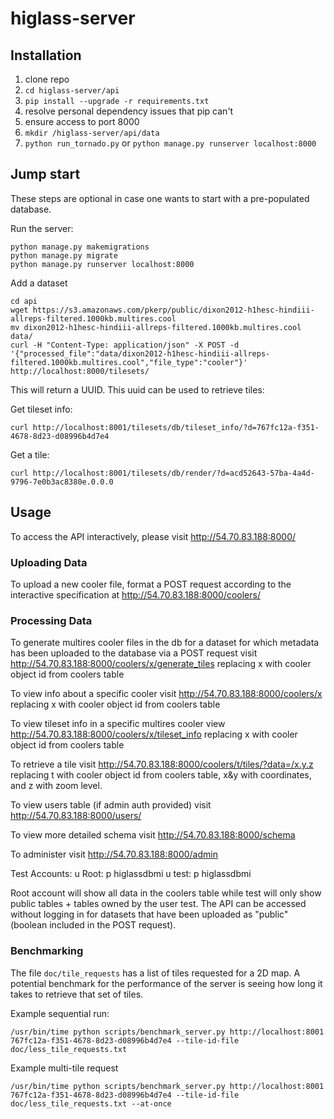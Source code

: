 # higlass-server

## Installation

1. clone repo
2. `cd higlass-server/api`
3. `pip install --upgrade -r requirements.txt`
4. resolve personal dependency issues that pip can't
5. ensure access to port 8000
6. `mkdir /higlass-server/api/data`
7. `python run_tornado.py` or `python manage.py runserver localhost:8000`

## Jump start

These steps are optional in case one wants to start with a pre-populated database.

Run the server:

```
python manage.py makemigrations
python manage.py migrate
python manage.py runserver localhost:8000
```

Add a dataset

```
cd api
wget https://s3.amazonaws.com/pkerp/public/dixon2012-h1hesc-hindiii-allreps-filtered.1000kb.multires.cool
mv dixon2012-h1hesc-hindiii-allreps-filtered.1000kb.multires.cool data/
curl -H "Content-Type: application/json" -X POST -d '{"processed_file":"data/dixon2012-h1hesc-hindiii-allreps-filtered.1000kb.multires.cool","file_type":"cooler"}' http://localhost:8000/tilesets/
```

This will return a UUID. This uuid can be used to retrieve tiles:

Get tileset info:

```
curl http://localhost:8001/tilesets/db/tileset_info/?d=767fc12a-f351-4678-8d23-d08996b4d7e4
```

Get a tile:

```
curl http://localhost:8001/tilesets/db/render/?d=acd52643-57ba-4a4d-9796-7e0b3ac8380e.0.0.0
```

## Usage

To access the API interactively, please visit http://54.70.83.188:8000/


### Uploading Data
To upload a new cooler file, format a POST request according to the interactive specification at http://54.70.83.188:8000/coolers/


### Processing Data

To generate multires cooler files in the db for a dataset for which metadata has been uploaded to the database via a POST request visit http://54.70.83.188:8000/coolers/x/generate_tiles replacing x with cooler object id from coolers table


To view info about a specific cooler visit http://54.70.83.188:8000/coolers/x replacing x with cooler object id from coolers table


To view tileset info in a specific multires cooler view http://54.70.83.188:8000/coolers/x/tileset_info replacing x with cooler object id from coolers table


To retrieve a tile visit http://54.70.83.188:8000/coolers/t/tiles/?data=/x.y.z replacing t with cooler object id from coolers table, x&y with coordinates, and z with zoom level. 


To view users table (if admin auth provided) visit http://54.70.83.188:8000/users/


To view more detailed schema visit http://54.70.83.188:8000/schema


To administer visit http://54.70.83.188:8000/admin 
 

Test Accounts:
u Root: p higlassdbmi
u test: p higlassdbmi

Root account will show all data in the coolers table while test will only show public tables + tables owned by the user test. The API can be accessed without logging in for datasets that have been uploaded as "public" (boolean included in the POST request).  

### Benchmarking

The file `doc/tile_requests` has a list of tiles requested for a 2D map. A potential benchmark for the performance of the server is seeing how long it takes to retrieve that set of tiles.

Example sequential run:

```
/usr/bin/time python scripts/benchmark_server.py http://localhost:8001 767fc12a-f351-4678-8d23-d08996b4d7e4 --tile-id-file doc/less_tile_requests.txt
```

Example multi-tile request

```
/usr/bin/time python scripts/benchmark_server.py http://localhost:8001 767fc12a-f351-4678-8d23-d08996b4d7e4 --tile-id-file doc/less_tile_requests.txt --at-once
```
